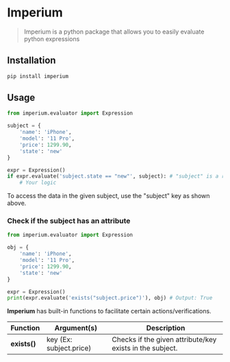# Imperium
> Imperium is a python package that allows you to easily evaluate python expressions

## Installation
```bash
pip install imperium
```

## Usage
```python
from imperium.evaluator import Expression

subject = {
    'name': 'iPhone',
    'model': '11 Pro',
    'price': 1299.90,
    'state': 'new'
}

expr = Expression()
if expr.evaluate('subject.state == "new"', subject): # "subject" is a reserved key
    # Your logic
```
To access the data in the given subject, use the "subject" key as shown above.

### Check if the subject has an attribute
```python
from imperium.evaluator import Expression

obj = {
    'name': 'iPhone',
    'model': '11 Pro',
    'price': 1299.90,
    'state': 'new'
}

expr = Expression()
print(expr.evaluate('exists("subject.price")'), obj) # Output: True
```
**Imperium** has built-in functions to facilitate certain actions/verifications.

Function        |   Argument(s)             |   Description
----------------|---------------------------|----------------
**exists()**    | key (Ex: subject.price)   | Checks if the given attribute/key exists in the subject.